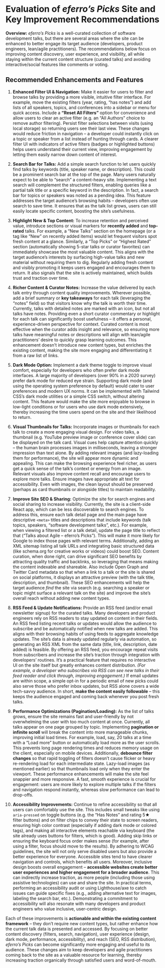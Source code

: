 # Evaluation of *eferro’s Picks* Site and Key Improvement Recommendations

**Overview:** *eferro’s Picks* is a well-curated collection of software development talks, but there are several areas where the site can be enhanced to better engage its target audience (developers, product engineers, lean/agile practitioners). The recommendations below focus on improving content discovery, user experience, and visibility, all while staying within the current content structure (curated talks) and avoiding interactive/social features like comments or voting.

## Recommended Enhancements and Features

1. **Enhanced Filter UI & Navigation:**  Make it easier for users to filter and browse talks by providing a more visible, intuitive filter interface. For example, move the existing filters (year, rating, “has notes”) and add lists of all speakers, topics, and conferences into a sidebar or menu for quick access. Include a **“Reset All Filters”** option for convenience and allow users to clear an active filter (e.g. an “All Authors” choice to remove author filtering). Persist filter selections between visits (using local storage) so returning users see their last view. These changes would reduce friction in navigation – a developer could instantly click on a topic or speaker from a list instead of hunting through cards. A clearer filter UI with indicators of active filters (badges or highlighted buttons) helps users understand their current view, improving engagement by letting them easily narrow down content of interest.

2. **Search Bar for Talks:**  Add a simple search function to let users quickly find talks by keywords (title, speaker name, or description). This could be a prominent search bar at the top of the page. Many users naturally expect to be able to “search” a content-heavy site. Implementing a text search will complement the structured filters, enabling queries like a partial talk title or a specific keyword in the description. In fact, a search bar for topics or speakers was noted as a pending idea. This feature addresses the target audience’s browsing habits – developers often use search to save time. It ensures that as the talk list grows, users can still easily locate specific content, boosting the site’s usefulness.

3. **Highlight New & Top Content:**  To increase retention and perceived value, introduce sections or visual markers for **recently added** and **top-rated** talks. For example, a “New Talks” section on the homepage (or a tag like “New” on recently added items) would let frequent visitors spot fresh content at a glance. Similarly, a “Top Picks” or “Highest Rated” section (automatically showing 5-star talks or curator favorites) can immediately showcase the most valuable content. This aligns with the target audience’s interests by surfacing high-value talks and new material without requiring them to dig. Regularly adding fresh content and visibly promoting it keeps users engaged and encourages them to return. It also signals that the site is actively maintained, which builds trust and traction over time.

4. **Richer Content & Curator Notes:**  Increase the value delivered by each talk entry through content quality improvements. Wherever possible, add a brief summary or **key takeaways** for each talk (leveraging the “notes” field) so that visitors know why the talk is worth their time. Currently, talks with detailed notes are marked with an icon, but not all talks have notes. Providing even a short curator commentary or highlight for each talk can significantly boost usefulness – it offers a personal, experience-driven perspective for context. Curated content is most effective when the curator adds insight and relevance, so ensuring more talks have meaningful notes or descriptions will align with lean/agile practitioners’ desire to quickly grasp learning outcomes. This enhancement doesn’t introduce new content types, but enriches the existing content, making the site more engaging and differentiating it from a raw list of links.

5. **Dark Mode Option:**  Implement a dark theme toggle to improve visual comfort, especially for developers who often prefer dark mode interfaces. A large majority of developers (over 90% in a 2020 survey) prefer dark mode for reduced eye strain. Supporting dark mode (and using the operating system preference by default) would cater to user preferences and modern UX norms. It can be implemented with Tailwind CSS’s dark mode utilities or a simple CSS switch, without altering content. This feature would make the site more enjoyable to browse in low-light conditions or for users who use dark mode extensively, thereby increasing the time users spend on the site and their likelihood to return.

6. **Visual Thumbnails for Talks:**  Incorporate images or thumbnails for each talk to create a more engaging visual design. For video talks, a thumbnail (e.g. YouTube preview image or conference cover slide) can be displayed on the talk card. Visual cues help capture attention quickly – the human brain processes images in milliseconds, leaving a stronger impression than text alone. By adding relevant images (and lazy-loading them for performance), the site will appear more dynamic and appealing. This can make the browsing experience feel richer, as users get a quick sense of the talk’s context or energy from an image. Relevant visuals also improve content recall and encourage users to explore more talks. Ensure images have appropriate alt text for accessibility. Even with images, the clean layout should be preserved (perhaps as card thumbnails or alongside titles) to maintain readability.

7. **Improve Site SEO & Sharing:**  Optimize the site for search engines and social sharing to increase visibility. Currently, the site is a client-side React app, which can be less discoverable to search engines. To address this, ensure each talk detail page and the main page have descriptive `<meta>` titles and descriptions that include keywords (talk topics, speakers, “software development talks”, etc.). For example, when viewing a filtered list or a talk detail, update the page title to reflect that (“Talks about Agile – eferro’s Picks”). This will make it more likely for Google to index those pages with relevant terms. Additionally, adding an XML sitemap listing all talk URLs and integrating basic structured data (like schema.org for creative works or videos) could boost SEO. Content curation, when done right, can drive significant SEO benefits by attracting quality traffic and backlinks, so leveraging that means making the content indexable and shareable. Also include Open Graph and Twitter Card metadata so that when a link to a talk or the site is shared on social platforms, it displays an attractive preview (with the talk title, description, and thumbnail). These SEO enhancements will help the target audience *find* the site via search (e.g. searching a speaker or topic might surface a relevant talk on the site) and improve the site’s overall reach without adding new content types.

8. **RSS Feed & Update Notifications:**  Provide an RSS feed (and/or email newsletter signup) for the curated talks. Many developers and product engineers rely on RSS readers to stay updated on content in their fields. An RSS feed listing recent talks or updates would allow the audience to subscribe and be automatically notified when new talks are added. This aligns with their browsing habits of using feeds to aggregate knowledge updates. The site’s data is already updated regularly via automation, so generating an RSS XML from the same data (title, link, description, date added) is feasible. By offering an RSS feed, you encourage repeat visits from subscribers and increase the site’s traction through integration with developers’ routines. It’s a practical feature that requires no interactive UI on the site itself but greatly enhances content distribution. *(For example, a developer who subscribes via RSS can see new talks in their feed reader and click through, improving engagement.)* If email updates are within scope, a simple opt-in for a periodic email of new picks could also serve those who prefer inbox updates, but RSS alone covers a wide tech-savvy audience. In short, **make the content easily followable** – this keeps the audience engaged and coming back whenever you post fresh talks.

9. **Performance Optimizations (Pagination/Loading):**  As the list of talks grows, ensure the site remains fast and user-friendly by not overwhelming the user with too much content at once. Currently, all talks appear on one page grouped by topic. Implementing **pagination or infinite scroll** will break the content into more manageable chunks, improving initial load times. For example, load, say, 20 talks at a time with a “Load more” button or automatically load more as the user scrolls. This prevents long page rendering times and reduces memory usage on the client, especially on mobile devices. Additionally, **debounce filter changes** so that rapid toggling of filters doesn’t cause flicker or heavy re-rendering load for each intermediate state. Lazy-load images (as mentioned earlier) so that thumbnails load only when they enter the viewport. These performance enhancements will make the site feel snappier and more responsive. A fast, smooth experience is crucial for engagement: users are more likely to explore multiple talks if the filters and navigation respond instantly, whereas slow performance can lead to drop-offs.

10. **Accessibility Improvements:**  Continue to refine accessibility so that all users can comfortably use the site. This includes small tweaks like using `aria-pressed` on toggle buttons (e.g. the “Has Notes” and rating 5★ filter buttons) and on filter chips to convey their state to screen readers, ensuring high color contrast (especially if adding dark mode or colored tags), and making all interactive elements reachable via keyboard (the site already uses buttons for filters, which is good). Adding skip links or ensuring the keyboard focus order makes sense (for example, after using a filter, focus should move to the results). By adhering to WCAG guidelines, the site will not only serve disabled users but also provide a better experience for everyone. Accessible sites tend to have clearer navigation and controls, which benefits all users. Moreover, inclusive design boosts overall engagement – **accessible websites create better user experiences and higher engagement for a broader audience**. This can indirectly increase traction, as more people (including those using assistive technologies) can use and share the site. In practical terms, performing an accessibility audit or using Lighthouse/axe to catch issues can guide specific fixes (e.g., adding alternative text for images, labeling the search bar, etc.). Demonstrating a commitment to accessibility will also resonate with many developers and product engineers who value inclusive, user-centric design.

Each of these improvements is **actionable and within the existing content framework** – they don’t require new content types, but rather enhance how the current talk data is presented and accessed. By focusing on better content discovery (filters, search, navigation), user experience (design, dark mode, performance, accessibility), and reach (SEO, RSS distribution), *eferro’s Picks* can become significantly more engaging and useful to its audience. These changes aim to keep developers and agile practitioners coming back to the site as a valuable resource for learning, thereby increasing traction organically through satisfied users and word-of-mouth.


